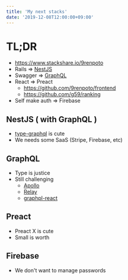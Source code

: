 ```yaml
---
title: 'My next stacks'
date: '2019-12-08T12:00:00+09:00'
---
```


# TL;DR

- <https://www.stackshare.io/9renpoto>
- Rails => [NestJS](https://github.com/9renpoto/backend)
- Swagger => [GraphQL](https://github.com/9renpoto/backend/tree/master/apps/core)
- React => Preact
  - <https://github.com/9renpoto/frontend>
  - <https://github.com/g59/ranking>
- Self make auth => Firebase

## NestJS ( with GraphQL )

- [type-graphql](https://typegraphql.ml/) is cute
- We needs some SaaS (Stripe, Firebase, etc)

## GraphQL

- Type is justice
- Still challenging
  - [Apollo](https://github.com/apollographql)
  - [Relay](https://github.com/facebook/relay)
  - [graphpl-react](https://github.com/jaydenseric/graphql-react)

## Preact

- Preact X is cute
- Small is worth

## Firebase

- We don't want to manage passwords
